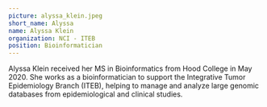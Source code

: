 ```yaml
---
picture: alyssa_klein.jpeg
short_name: Alyssa
name: Alyssa Klein
organization: NCI - ITEB
position: Bioinformatician
---
```

Alyssa Klein received her MS in Bioinformatics from Hood College in May 2020. She works as a bioinformatician to support the Integrative Tumor Epidemiology Branch (ITEB), helping to manage and analyze large genomic databases from epidemiological and clinical studies.
